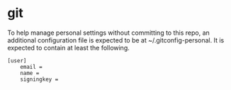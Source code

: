 # git

To help manage personal settings without committing to this repo, an additional
configuration file is expected to be at ~/.gitconfig-personal. It is expected to
contain at least the following.

```gitconfig
[user]
    email =
    name =
    signingkey =
```
